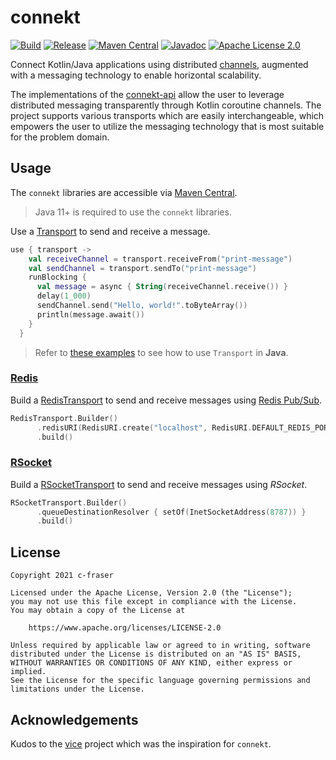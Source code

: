# connekt

[![Build](https://github.com/c-fraser/connekt/workflows/build/badge.svg)](https://github.com/c-fraser/connekt/actions)
[![Release](https://img.shields.io/github/v/release/c-fraser/connekt?logo=github&sort=semver)](https://github.com/c-fraser/connekt/releases)
[![Maven Central](https://img.shields.io/maven-central/v/io.github.c-fraser/connekt-api.svg)](https://search.maven.org/artifact/io.github.c-fraser/connekt-api)
[![Javadoc](https://javadoc.io/badge2/io.github.c-fraser/connekt-api/javadoc.svg)](https://javadoc.io/doc/io.github.c-fraser/connekt-api)
[![Apache License 2.0](https://img.shields.io/badge/License-Apache2-blue.svg)](https://www.apache.org/licenses/LICENSE-2.0)

Connect Kotlin/Java applications using
distributed [channels](https://kotlinlang.org/docs/channels.html), augmented with a messaging
technology to enable horizontal scalability.

The implementations of
the [connekt-api](https://javadoc.io/doc/io.github.c-fraser/connekt-api/latest/index.html) allow the
user to leverage distributed messaging transparently through Kotlin coroutine channels. The project
supports various transports which are easily interchangeable, which empowers the user to utilize the
messaging technology that is most suitable for the problem domain.

## Usage

The `connekt` libraries are accessible
via [Maven Central](https://search.maven.org/search?q=g:io.github.c-fraser%20AND%20a:connekt-*).

> Java 11+ is required to use the `connekt` libraries.

Use
a [Transport](https://javadoc.io/doc/io.github.c-fraser/connekt-api/latest/io/github/cfraser/connekt/api/Transport.html)
to send and receive a message.

<!--- PREFIX
@file:Suppress("PackageDirectoryMismatch")
-->

<!--- INCLUDE
import io.github.cfraser.connekt.api.Transport
import kotlinx.coroutines.async
import kotlinx.coroutines.delay
import kotlinx.coroutines.runBlocking

fun Transport.example01() {
----- SUFFIX
}
-->

```kotlin 
use { transport ->
    val receiveChannel = transport.receiveFrom("print-message")
    val sendChannel = transport.sendTo("print-message")
    runBlocking {
      val message = async { String(receiveChannel.receive()) }
      delay(1_000)
      sendChannel.send("Hello, world!".toByteArray())
      println(message.await())
    }
  }
```                         

<!--- KNIT transport-example-01.kt --> 

> Refer
> to [these examples](https://github.com/c-fraser/connekt/tree/main/examples/src/main/java/io/github/cfraser/connekt/example/TransportExamples.java)
> to see how to use `Transport` in **Java**.

### [Redis](https://redis.io/)

<!--- TEST_NAME RedisTransportExampleTest --> 

Build
a [RedisTransport](https://javadoc.io/doc/io.github.c-fraser/connekt-redis/latest/io/github/cfraser/connekt/redis/RedisTransport.html)
to send and receive messages using [Redis Pub/Sub](https://redis.io/topics/pubsub).

<!--- PREFIX
@file:Suppress("PackageDirectoryMismatch")
-->

<!--- INCLUDE
import io.github.cfraser.connekt.example.knit.transportExample01.example01
import io.github.cfraser.connekt.redis.RedisTransport
import io.lettuce.core.RedisURI

fun main() {
----- SUFFIX
    .example01()
}
-->

```kotlin 
RedisTransport.Builder()
      .redisURI(RedisURI.create("localhost", RedisURI.DEFAULT_REDIS_PORT))
      .build()
```                         

<!--- KNIT redis-transport-example-01.kt --> 

<!--- TEST
Hello, world!
-->

### [RSocket](https://rsocket.io/)

<!--- TEST_NAME RSocketTransportExampleTest --> 

Build
a [RSocketTransport](https://javadoc.io/doc/io.github.c-fraser/connekt-rsocket/latest/io/github/cfraser/connekt/rsocket/RSocketTransport.html)
to send and receive messages using *RSocket*.

<!--- PREFIX
@file:OptIn(ExperimentalTransport::class)
@file:Suppress("PackageDirectoryMismatch")
-->

<!--- INCLUDE
import io.github.cfraser.connekt.api.ExperimentalTransport
import io.github.cfraser.connekt.example.knit.transportExample01.example01
import io.github.cfraser.connekt.rsocket.RSocketTransport
import java.net.InetSocketAddress

fun main() {
----- SUFFIX
    .example01()
}
-->

```kotlin 
RSocketTransport.Builder()
      .queueDestinationResolver { setOf(InetSocketAddress(8787)) }
      .build()
```                         

<!--- KNIT rsocket-transport-example-01.kt --> 

<!--- TEST
Hello, world!
-->

## License

    Copyright 2021 c-fraser
    
    Licensed under the Apache License, Version 2.0 (the "License");
    you may not use this file except in compliance with the License.
    You may obtain a copy of the License at
    
        https://www.apache.org/licenses/LICENSE-2.0
    
    Unless required by applicable law or agreed to in writing, software
    distributed under the License is distributed on an "AS IS" BASIS,
    WITHOUT WARRANTIES OR CONDITIONS OF ANY KIND, either express or implied.
    See the License for the specific language governing permissions and
    limitations under the License.

## Acknowledgements

Kudos to the [vice](https://github.com/matryer/vice) project which was the inspiration for
`connekt`.
